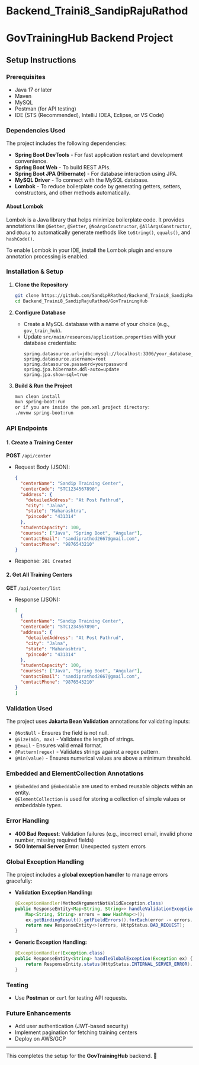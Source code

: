 # Backend_Traini8_SandipRajuRathod

# GovTrainingHub Backend Project

## Setup Instructions

### Prerequisites

- Java 17 or later
- Maven
- MySQL
- Postman (for API testing)
- IDE (STS (Recommended), IntelliJ IDEA, Eclipse, or VS Code)

### Dependencies Used

The project includes the following dependencies:

- **Spring Boot DevTools** - For fast application restart and development convenience.
- **Spring Boot Web** - To build REST APIs.
- **Spring Boot JPA (Hibernate)** - For database interaction using JPA.
- **MySQL Driver** - To connect with the MySQL database.
- **Lombok** - To reduce boilerplate code by generating getters, setters, constructors, and other methods automatically.

#### About Lombok

Lombok is a Java library that helps minimize boilerplate code. It provides annotations like `@Getter`, `@Setter`, `@NoArgsConstructor`, `@AllArgsConstructor`, and `@Data` to automatically generate methods like `toString()`, `equals()`, and `hashCode()`.

To enable Lombok in your IDE, install the Lombok plugin and ensure annotation processing is enabled.

### Installation & Setup

1. **Clone the Repository**

   ```sh
   git clone https://github.com/SandipRRathod/Backend_Traini8_SandipRajuRathod.git
   cd Backend_Traini8_SandipRajuRathod/GovTrainingHub
   ```

2. **Configure Database**

   - Create a MySQL database with a name of your choice (e.g., `gov_train_hub`).
   - Update `src/main/resources/application.properties` with your database credentials:
     ```properties
     spring.datasource.url=jdbc:mysql://localhost:3306/your_database_name
     spring.datasource.username=root
     spring.datasource.password=yourpassword
     spring.jpa.hibernate.ddl-auto=update
     spring.jpa.show-sql=true
     ```

3. **Build & Run the Project**

   ```sh
   mvn clean install
   mvn spring-boot:run
   or if you are inside the pom.xml project directory:
   ./mvnw spring-boot:run
   ```

### API Endpoints

#### 1. Create a Training Center

**POST** `/api/center`

- Request Body (JSON):
  ```json
  {
    "centerName": "Sandip Training Center",
    "centerCode": "STC1234567890",
    "address": {
      "detailedAddress": "At Post Pathrud",
      "city": "Jalna",
      "state": "Maharashtra",
      "pincode": "431314"
    },
    "studentCapacity": 100,
    "courses": ["Java", "Spring Boot", "Angular"],
    "contactEmail": "sandiprathod2667@gmail.com",
    "contactPhone": "9876543210"
  }
  ```
- Response: `201 Created`

#### 2. Get All Training Centers

**GET** `/api/center/list`

- Response (JSON):
  ```json
  [
    {
    "centerName": "Sandip Training Center",
    "centerCode": "STC1234567890",
    "address": {
      "detailedAddress": "At Post Pathrud",
      "city": "Jalna",
      "state": "Maharashtra",
      "pincode": "431314"
    },
    "studentCapacity": 100,
    "courses": ["Java", "Spring Boot", "Angular"],
    "contactEmail": "sandiprathod2667@gmail.com",
    "contactPhone": "9876543210"
  }
  ]
  ```

### Validation Used

The project uses **Jakarta Bean Validation** annotations for validating inputs:

- `@NotNull` - Ensures the field is not null.
- `@Size(min, max)` - Validates the length of strings.
- `@Email` - Ensures valid email format.
- `@Pattern(regex)` - Validates strings against a regex pattern.
- `@Min(value)` - Ensures numerical values are above a minimum threshold.

### Embedded and ElementCollection Annotations

- `@Embedded` and `@Embeddable` are used to embed reusable objects within an entity.
- `@ElementCollection` is used for storing a collection of simple values or embeddable types.

### Error Handling

- **400 Bad Request**: Validation failures (e.g., incorrect email, invalid phone number, missing required fields)
- **500 Internal Server Error**: Unexpected system errors

### Global Exception Handling

The project includes a **global exception handler** to manage errors gracefully:

- **Validation Exception Handling:**

  ```java
  @ExceptionHandler(MethodArgumentNotValidException.class)
  public ResponseEntity<Map<String, String>> handleValidationExceptions(MethodArgumentNotValidException ex) {
      Map<String, String> errors = new HashMap<>();
      ex.getBindingResult().getFieldErrors().forEach(error -> errors.put(error.getField(), error.getDefaultMessage()));
      return new ResponseEntity<>(errors, HttpStatus.BAD_REQUEST);
  }
  ```

- **Generic Exception Handling:**

  ```java
  @ExceptionHandler(Exception.class)
  public ResponseEntity<String> handleGlobalException(Exception ex) {
      return ResponseEntity.status(HttpStatus.INTERNAL_SERVER_ERROR).body("Something Went Wrong Please Try Again Later");
  }
  ```

### Testing

- Use **Postman** or `curl` for testing API requests.

### Future Enhancements

- Add user authentication (JWT-based security)
- Implement pagination for fetching training centers
- Deploy on AWS/GCP

---

This completes the setup for the **GovTrainingHub** backend. 🚀

